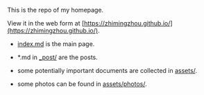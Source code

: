 This is the repo of my homepage.

View it in the web form at [https://zhimingzhou.github.io/](https://zhimingzhou.github.io/).

- [index.md](https://github.com/ZhimingZhou/zhimingzhou.github.io/blob/master/index.md) is the main page. 

- *.md in [_post/](https://github.com/ZhimingZhou/zhimingzhou.github.io/tree/master/_posts/) are the posts.

- some potentially important documents are collected in [assets/](https://github.com/ZhimingZhou/zhimingzhou.github.io/tree/master/assets/).

- some photos can be found in [assets/photos/](https://github.com/ZhimingZhou/zhimingzhou.github.io/tree/master/assets/photos/).
